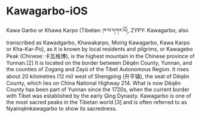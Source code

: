 # Kawagarbo-iOS

Kawa Garbo or Khawa Karpo (Tibetan: ཁ་བ་དཀར་པོ།, ZYPY: Kawagarbo; also transcribed as Kawadgarbo, Khawakarpo, Moirig Kawagarbo, Kawa Karpo or Kha-Kar-Po), as it is known by local residents and pilgrims, or Kawagebo Peak (Chinese: 卡瓦格博), is the highest mountain in the Chinese province of Yunnan.[2] It is located on the border between Dêqên County, Yunnan, and the counties of Zogang and Zayü of the Tibet Autonomous Region. It rises about 20 kilometres (12 mi) west of Shengping (升平镇), the seat of Dêqên County, which lies on China National Highway 214. What is now Dêqên County has been part of Yunnan since the 1720s, when the current border with Tibet was established by the early Qing Dynasty. Kawagarbo is one of the most sacred peaks in the Tibetan world [3] and is often referred to as Nyainqênkawagarbo to show its sacredness.
